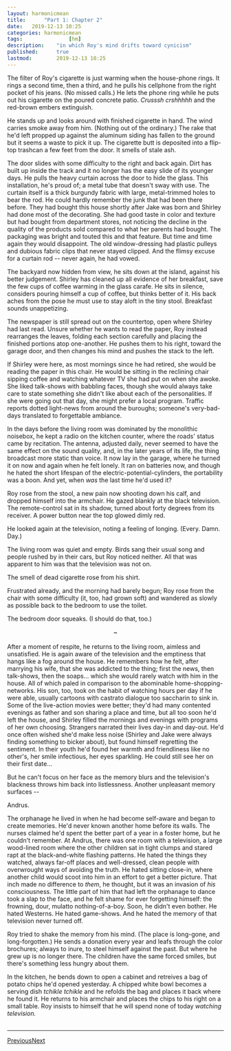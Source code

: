 ```yaml
---
layout:	harmonicmean
title:		"Part 1: Chapter 2"
date:	2019-12-13 10:25
categories:	harmonicmean
tags:				[hm]
description:	"in which Roy's mind drifts toward cynicism"
published:		true
lastmod:		2019-12-13 10:25
---
```


The filter of Roy's cigarette is just warming when the house-phone rings. It rings a second time, then a third, and he pulls his cellphone from the right pocket of his jeans. (No missed calls.) He lets the phone ring while he puts out his cigarette on the poured concrete patio. _Crusssh crshhhhh_ and the red-brown embers extinguish.

He stands up and looks around with finished cigarette in hand. The wind carries smoke away from him. (Nothing out of the ordinary.) The rake that he'd left propped up against the aluminum siding has fallen to the ground but it seems a waste to pick it up. The cigarette butt is deposited into a flip-top trashcan a few feet from the door. It smells of stale ash. 

The door slides with some difficulty to the right and back again. Dirt has built up inside the track and it no longer has the easy slide of its younger days. He pulls the heavy curtain across the door to hide the glass. This installation, he's proud of; a metal tube that doesn't sway with use. The curtain itself is a thick burgundy fabric with large, metal-trimmed holes to bear the rod. He could hardly remember the junk that had been there before. They had bought this house shortly after Jake was born and Shirley had done most of the decorating. She had good taste in color and texture but had bought from department stores, not noticing the decline in the quality of the products sold compared to what her parents had bought. The packaging was bright and touted this and that feature. But time and time again they would disappoint. The old window-dressing had plastic pulleys and dubious fabric clips that never stayed clipped. And the flimsy excuse for a curtain rod -- never again, he had vowed.

The backyard now hidden from view, he sits down at the island, against his better judgement. Shirley has cleaned up all evidence of her breakfast, save the few cups of coffee warming in the glass carafe. He sits in silence, considers pouring himself a cup of coffee, but thinks better of it. His back aches from the pose he must use to stay aloft in the tiny stool. Breakfast sounds unappetizing. 

The newspaper is still spread out on the countertop, open where Shirley had last read. Unsure whether he wants to read the paper, Roy instead rearranges the leaves, folding each section carefully and placing the finished portions atop one-another. He pushes them to his right, toward the garage door, and then changes his mind and pushes the stack to the left.

If Shirley were here, as most mornings since he had retired, she would be reading the paper in this chair. He would be sitting in the reclining chair sipping coffee and watching whatever TV she had put on when she awoke. She liked talk-shows with babbling faces, though she would always take care to state something she didn't like about each of the personalities. If she were going out that day, she might prefer a local program. Traffic reports dotted light-news from around the buroughs; someone's very-bad-days translated to forgettable ambiance. 

In the days before the living room was dominated by the monolithic noisebox, he kept a radio on the kitchen counter, where the roads' status came by recitation. The antenna, adjusted daily, never seemed to have the same effect on the sound quality, and, in the later years of its life, the thing broadcast more static than voice. It now lay in the garage, where he turned it on now and again when he felt lonely. It ran on batteries now, and though he hated the short lifespan of the electric-potential-cylinders, the portability was a boon. And yet, when _was_ the last time he'd used it?

Roy rose from the stool, a new pain now shooting down his calf, and dropped himself into the armchair. He gazed blankly at the black television. The remote-control sat in its shadow, turned about forty degrees from its receiver. A power button near the top glowed dimly red.

He looked again at the television, noting a feeling of longing. (Every. Damn. Day.)

The living room was quiet and empty. Birds sang their usual song and people rushed by in their cars, but Roy noticed neither. All that was apparent to him was that the television was not on.

The smell of dead cigarette rose from his shirt.

Frustrated already, and the morning had barely begun; Roy rose from the chair with some difficulty (it, too, had grown soft) and wandered as slowly as possible back to the bedroom to use the toilet.

The bedroom door squeaks. (I should do that, too.)

<center>~</center><br/>
After a moment of respite, he returns to the living room, aimless and unsatisfied. He is again aware of the television and the emptiness that hangs like a fog around the house. He remembers how he felt, after marrying his wife, that she was addicted to the thing; first the news, then talk-shows, then the soaps... which she would rarely watch with him in the house. All of which paled in comparison to the abominable home-shopping-networks. His son, too, took on the habit of watching hours per day if he were able, usually cartoons with castrato dialogue too saccharin to sink in. Some of the live-action movies were better; they'd had many contented evenings as father and son sharing a place and time, but all too soon he'd left the house, and Shirley filled the mornings and evenings with programs of her own choosing. Strangers narrated their lives day-in and day-out. He'd once often wished she'd make less noise (Shirley and Jake were always finding something to bicker about), but found himself regretting the sentiment. In their youth he'd found her warmth and friendliness like no other's, her smile infectious, her eyes sparkling. He could still see her on their first date... 

But he can't focus on her face as the memory blurs and the television's blackness throws him back into listlessness. Another unpleasant memory surfaces -- 

Andrus. 

The orphanage he lived in when he had become self-aware and began to create memories. He'd never known another home before its walls. The nurses claimed he'd spent the better part of a year in a foster home, but he couldn't remember. At Andrus, there was one room with a television, a large wood-lined room where the other children sat in tight clumps and stared rapt at the black-and-white flashing patterns. He hated the things they watched, always far-off places and well-dressed, clean people with overwrought ways of avoiding the truth. He hated sitting close-in, where another child would scoot into him in an effort to get a better picture. That inch made no difference to _them_, he thought, but it was an invasion of _his_ consciousness. The little part of him that had left the orphanage to dance took a slap to the face, and he felt shame for ever forgetting himself: the frowning, dour, mulatto nothing-of-a-boy. Soon, he didn't even bother. He hated Westerns. He hated game-shows. And he hated the memory of that television never turned off.

Roy tried to shake the memory from his mind. (The place is long-gone, and long-forgotten.) He sends a donation every year and leafs through the color brochures; always to inure, to steel himself against the past. But where he grew up is no longer there. The children have the same forced smiles, but there's something less hungry about them. 

In the kitchen, he bends down to open a cabinet and retreives a bag of potato chips he'd opened yesterday. A chipped white bowl becomes a serving dish _tchikle tchikle_ and he refolds the bag and places it back where he found it. He returns to his armchair and places the chips to his right on a small table. Roy insists to himself that he will spend none of today _watching television._
<br/><br/>

***

<span class="hm-nav-prev"><a href="{{ 'p1-ch1' | prepend: site.baseurl }}">Previous</a></span><span class="hm-nav-next"><a href="{{ 'p1-ch3' | prepend: site.baseurl }}">Next</a></span>
